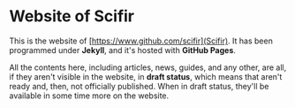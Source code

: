 # Website of Scifir

This is the website of [https://www.github.com/scifir](Scifir). It has been programmed under **Jekyll**, and it's hosted with **GitHub Pages**.

All the contents here, including articles, news, guides, and any other, are all, if they aren't visible in the website, in **draft status**, which means that aren't ready and, then, not officially published. When in draft status, they'll be available in some time more on the website.
